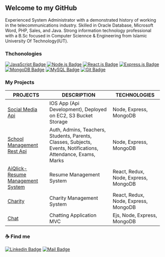## Welcome to my GitHub

Experienced System Administrator with a demonstrated history of working in the telecommunications industry. Skilled in Oracle Database, Microsoft Word, PHP, Sales, and Java. Strong information technology professional with a B.Sc focused in Computer Sciennce & Engineering from Islamic University Of Technology(IUT). 

### Thchonologies
[![JavaScript Badge](https://img.shields.io/badge/JavaScript-F7DF1E?style=for-the-badge&labelColor=black&logo=javascript&logoColor=F7DF1E)](#)
[![Node.js Badge](https://img.shields.io/badge/Node.js-339933?style=for-the-badge&labelColor=black&logo=node.js&logoColor=339933)](#)
[![React.js Badge](https://img.shields.io/badge/React.js-61DAFB?style=for-the-badge&labelColor=black&logo=react&logoColor=61DAFB)](#)
[![Express.js Badge](https://img.shields.io/badge/Express.js-DDDDDD?style=for-the-badge&labelColor=black&logo=express&logoColor=white)](#) 
[![MongoDB Badge](https://img.shields.io/badge/MongoDB-47A248?style=for-the-badge&labelColor=black&logo=mongodb&logoColor=47A248)](#)
[![MySQL Badge](https://img.shields.io/badge/MySQL-4479A1?style=for-the-badge&labelColor=black&logo=mysql&logoColor=4479A1)](#)
[![Git Badge](https://img.shields.io/badge/Git-F05032?style=for-the-badge&labelColor=black&logo=git&logoColor=F05032)](#)

### My Projects

|PROJECTS | DESCRIPTION | TECHNOLOGIES| 
| ------ | ------ | ------ |
| <a href="https://documenter.getpostman.com/view/27291640/2s9YJdVhCP" target="_blank">Social Media Api</a> | IOS App (Api Development), Deployed on EC2, S3 Bucket Storage | Node, Express, MongoDB |
| <a href="https://github.com/shuvosaif/school-management-api" target="_blank">School Management Rest Api</a> | Auth, Admins, Teachers, Students, Parents, Classes, Subjects, Events, Notifications, Attendance, Exams, Marks | Node, Express, MongoDB |
| <a href="https://aiqlick.com/" target="_blank">AiQlick- Resume Management System</a> | Resume Management System  | React, Redux, Node, Express, MongoDB |
| <a href="http://103.107.184.159:5000/" target="_blank">Charity</a> | Charity Management System  | React, Redux, Node, Express, MongoDB |
| <a href="https://aiqlick.com/" target="_blank">Chat</a> | Chatting Application MVC | Ejs, Node, Express, MongoDB |

 
### ☕ Find me
[![Linkedin Badge](https://img.shields.io/badge/LinkedIn-0077B5?style=for-the-badge&logo=linkedin&logoColor=white)](https://www.linkedin.com/in/shuvo-saif-037867107/)
[![Mail Badge](https://img.shields.io/badge/Gmail-D14836?style=for-the-badge&logo=gmail&logoColor=white)](mailto:shuvo.cse12@gmail.com)

